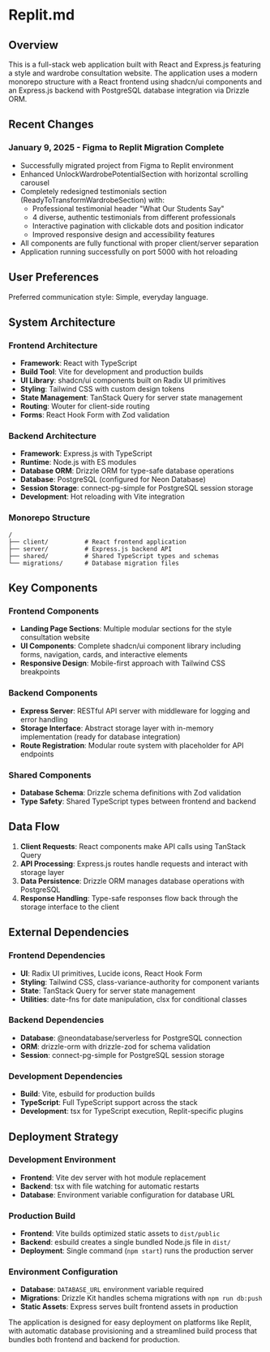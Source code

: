 # Replit.md

## Overview

This is a full-stack web application built with React and Express.js featuring a style and wardrobe consultation website. The application uses a modern monorepo structure with a React frontend using shadcn/ui components and an Express.js backend with PostgreSQL database integration via Drizzle ORM.

## Recent Changes

### January 9, 2025 - Figma to Replit Migration Complete
- Successfully migrated project from Figma to Replit environment
- Enhanced UnlockWardrobePotentialSection with horizontal scrolling carousel
- Completely redesigned testimonials section (ReadyToTransformWardrobeSection) with:
  - Professional testimonial header "What Our Students Say"
  - 4 diverse, authentic testimonials from different professionals
  - Interactive pagination with clickable dots and position indicator
  - Improved responsive design and accessibility features
- All components are fully functional with proper client/server separation
- Application running successfully on port 5000 with hot reloading

## User Preferences

Preferred communication style: Simple, everyday language.

## System Architecture

### Frontend Architecture
- **Framework**: React with TypeScript
- **Build Tool**: Vite for development and production builds
- **UI Library**: shadcn/ui components built on Radix UI primitives
- **Styling**: Tailwind CSS with custom design tokens
- **State Management**: TanStack Query for server state management
- **Routing**: Wouter for client-side routing
- **Forms**: React Hook Form with Zod validation

### Backend Architecture
- **Framework**: Express.js with TypeScript
- **Runtime**: Node.js with ES modules
- **Database ORM**: Drizzle ORM for type-safe database operations
- **Database**: PostgreSQL (configured for Neon Database)
- **Session Storage**: connect-pg-simple for PostgreSQL session storage
- **Development**: Hot reloading with Vite integration

### Monorepo Structure
```
/
├── client/          # React frontend application
├── server/          # Express.js backend API
├── shared/          # Shared TypeScript types and schemas
└── migrations/      # Database migration files
```

## Key Components

### Frontend Components
- **Landing Page Sections**: Multiple modular sections for the style consultation website
- **UI Components**: Complete shadcn/ui component library including forms, navigation, cards, and interactive elements
- **Responsive Design**: Mobile-first approach with Tailwind CSS breakpoints

### Backend Components
- **Express Server**: RESTful API server with middleware for logging and error handling
- **Storage Interface**: Abstract storage layer with in-memory implementation (ready for database integration)
- **Route Registration**: Modular route system with placeholder for API endpoints

### Shared Components
- **Database Schema**: Drizzle schema definitions with Zod validation
- **Type Safety**: Shared TypeScript types between frontend and backend

## Data Flow

1. **Client Requests**: React components make API calls using TanStack Query
2. **API Processing**: Express.js routes handle requests and interact with storage layer
3. **Data Persistence**: Drizzle ORM manages database operations with PostgreSQL
4. **Response Handling**: Type-safe responses flow back through the storage interface to the client

## External Dependencies

### Frontend Dependencies
- **UI**: Radix UI primitives, Lucide icons, React Hook Form
- **Styling**: Tailwind CSS, class-variance-authority for component variants
- **State**: TanStack Query for server state management
- **Utilities**: date-fns for date manipulation, clsx for conditional classes

### Backend Dependencies
- **Database**: @neondatabase/serverless for PostgreSQL connection
- **ORM**: drizzle-orm with drizzle-zod for schema validation
- **Session**: connect-pg-simple for PostgreSQL session storage

### Development Dependencies
- **Build**: Vite, esbuild for production builds
- **TypeScript**: Full TypeScript support across the stack
- **Development**: tsx for TypeScript execution, Replit-specific plugins

## Deployment Strategy

### Development Environment
- **Frontend**: Vite dev server with hot module replacement
- **Backend**: tsx with file watching for automatic restarts
- **Database**: Environment variable configuration for database URL

### Production Build
- **Frontend**: Vite builds optimized static assets to `dist/public`
- **Backend**: esbuild creates a single bundled Node.js file in `dist/`
- **Deployment**: Single command (`npm start`) runs the production server

### Environment Configuration
- **Database**: `DATABASE_URL` environment variable required
- **Migrations**: Drizzle Kit handles schema migrations with `npm run db:push`
- **Static Assets**: Express serves built frontend assets in production

The application is designed for easy deployment on platforms like Replit, with automatic database provisioning and a streamlined build process that bundles both frontend and backend for production.